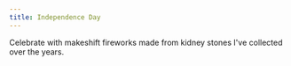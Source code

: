 ```yaml
---
title: Independence Day
---
```

Celebrate with makeshift fireworks made from kidney stones I've collected over the years.